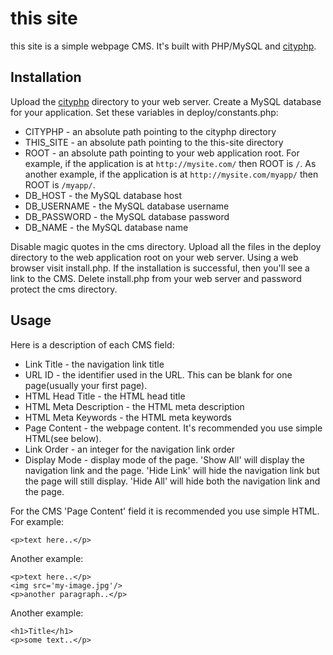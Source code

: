 # this site

this site is a simple webpage CMS. It's built with PHP/MySQL and [cityphp](https://github.com/al-codepone/cityphp).

## Installation

Upload the [cityphp](https://github.com/al-codepone/cityphp) directory to your web server. Create a MySQL database for your application. Set these variables in deploy/constants.php:

- CITYPHP - an absolute path pointing to the cityphp directory
- THIS_SITE - an absolute path pointing to the this-site directory
- ROOT - an absolute path pointing to your web application root. For example, if the application is at `http://mysite.com/` then ROOT is `/`. As another example, if the application is at `http://mysite.com/myapp/` then ROOT is `/myapp/`.
- DB_HOST - the MySQL database host
- DB_USERNAME - the MySQL database username
- DB_PASSWORD - the MySQL database password
- DB_NAME - the MySQL database name

Disable magic quotes in the cms directory. Upload all the files in the deploy directory to the web application root on your web server. Using a web browser visit install.php. If the installation is successful, then you'll see a link to the CMS. Delete install.php from your web server and password protect the cms directory.

## Usage

Here is a description of each CMS field:

- Link Title - the navigation link title
- URL ID - the identifier used in the URL. This can be blank for one page(usually your first page).
- HTML Head Title - the HTML head title
- HTML Meta Description - the HTML meta description
- HTML Meta Keywords - the HTML meta keywords
- Page Content - the webpage content. It's recommended you use simple HTML(see below).
- Link Order - an integer for the navigation link order
- Display Mode - display mode of the page. 'Show All' will display the navigation link and the page. 'Hide Link' will hide the navigation link but the page will still display. 'Hide All' will hide both the navigation link and the page.

For the CMS 'Page Content' field it is recommended you use simple HTML. For example:

    <p>text here..</p>

Another example:

    <p>text here..</p>
    <img src='my-image.jpg'/>
    <p>another paragraph..</p>

Another example:

    <h1>Title</h1>
    <p>some text..</p>
